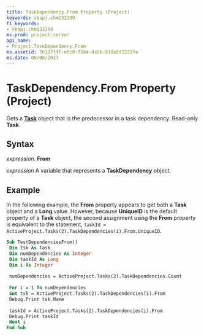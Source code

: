 ```yaml
---
title: TaskDependency.From Property (Project)
keywords: vbapj.chm132290
f1_keywords:
- vbapj.chm132290
ms.prod: project-server
api_name:
- Project.TaskDependency.From
ms.assetid: 76127fff-e8c0-f5b4-da5b-510a5f2222fa
ms.date: 06/08/2017
---
```



# TaskDependency.From Property (Project)

Gets a  **[Task](task-object-project.md)** object that is the predecessor in a task dependency. Read-only **Task**.


## Syntax

 _expression_. **From**

 _expression_ A variable that represents a **TaskDependency** object.


## Example

In the following example, the  **From** property appears to get both a **Task** object and a **Long** value. However, because **UniqueID** is the default property of a **Task** object, the second assignment using the **From** property is equivalent to the statement, `taskId = ActiveProject.Tasks(2).TaskDependencies(i).From.UniqueID`.


```vb
Sub TestDependenciesFrom() 
 Dim tsk As Task 
 Dim numDependencies As Integer 
 Dim taskId As Long 
 Dim i As Integer 
 
 numDependencies = ActiveProject.Tasks(2).TaskDependencies.Count 
 
 For i = 1 To numDependencies 
 Set tsk = ActiveProject.Tasks(2).TaskDependencies(i).From 
 Debug.Print tsk.Name 
 
 taskId = ActiveProject.Tasks(2).TaskDependencies(i).From 
 Debug.Print taskId 
 Next i 
End Sub
```


